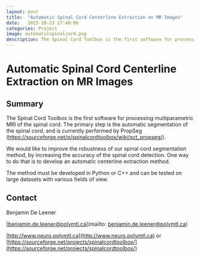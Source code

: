 ```yaml
---
layout: post
title:  "Automatic Spinal Cord Centerline Extraction on MR Images"
date:   2015-10-23 17:40:06
categories: Project
image: automaticspinalcord.png
description: The Spinal Cord Toolbox is the first software for processing multiparametric MRI of the spinal cord. The primary step is the automatic segmentation of the spinal cord, and is currently performed by PropSeg.
---
```

# Automatic Spinal Cord Centerline Extraction on MR Images

## Summary
The Spinal Cord Toolbox is the first software for processing multiparametric MRI of the spinal cord. The primary step is the automatic segmentation of the spinal cord, and is currently performed by PropSeg (https://sourceforge.net/p/spinalcordtoolbox/wiki/sct_propseg/).

We would like to improve the robustness of our spinal cord segmentation method, by increasing the accuracy of the spinal cord detection. One way to do that is to develop an automatic centerline extraction method.

The method must be developed in Python or C++ and can be tested on large datasets with various fields of view.

## Contact
Benjamin De Leener

[benjamin.de.leener@polymtl.ca](mailto: benjamin.de.leener@polymtl.ca)

[http://www.neuro.polymtl.ca](http://www.neuro.polymtl.ca) or [https://sourceforge.net/projects/spinalcordtoolbox/](https://sourceforge.net/projects/spinalcordtoolbox/)


